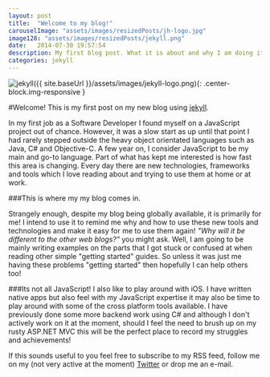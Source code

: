 ```yaml
---
layout: post
title:  "Welcome to my blog!"
carouselImage: "assets/images/resizedPosts/jh-logo.jpg"
image128: "assets/images/resizedPosts/jekyll.png"
date:   2014-07-30 19:57:54
description: My first blog post. What it is about and why I am doing it.
categories: jekyll
---
```


![jekyll]({{ site.baseUrl }}/assets/images/jekyll-logo.png){: .center-block.img-responsive }

#Welcome! This is my first post on my new blog using [jekyll]. 

In my first job as a Software Developer I found myself on a JavaScript project out of chance. However, it was a slow start as up until that point I had rarely stepped outside the heavy object orientated languages such as Java, C# and Objective-C.
A few year on, I consider JavaScript to be my main and go-to language. Part of what has kept me interested is how fast this area is changing. Every day there are new technologies, frameworks and tools which I love reading about and trying to use them at home or at work.
 
###This is where my my blog comes in. 
 
 Strangely enough, despite my blog being globally available, it is primarily for me! I intend to use it to remind me why and how to use these new tools and technologies and make it easy for me to use them again!
 *"Why will it be different to the other web blogs?"* you might ask. Well, I am going to be mainly writing examples on the parts that I got stuck or confused at when reading other simple "getting started" guides. So unless it was just me having these problems "getting started" then hopefully I can help others too!

###Its not all JavaScript!
I also like to play around with iOS. I have written native apps but also feel with my JavaScript expertise it may also be time to play around with some of the cross platform tools available. 
I have previously done some more backend work using C# and although I don't actively work on it at the moment, should I feel the need to brush up on my rusty ASP.NET MVC this will be the perfect place to record my struggles and achievements!

If this sounds useful to you feel free to subscribe to my RSS feed, follow me on my (not very active at the moment) [Twitter] or drop me an e-mail.

[jekyll]:    http://jekyllrb.com
[Twitter]: http://www.twitter.com/jonoh89
